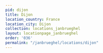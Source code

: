 ```yaml
---
pid: dijon
title: Dijon
location_country: France
location_city: Dijon
collection: locations_janbrueghel
layout: locationpage_janbrueghel
order: '036'
permalink: "/janbrueghel/locations/dijon"
---
```

